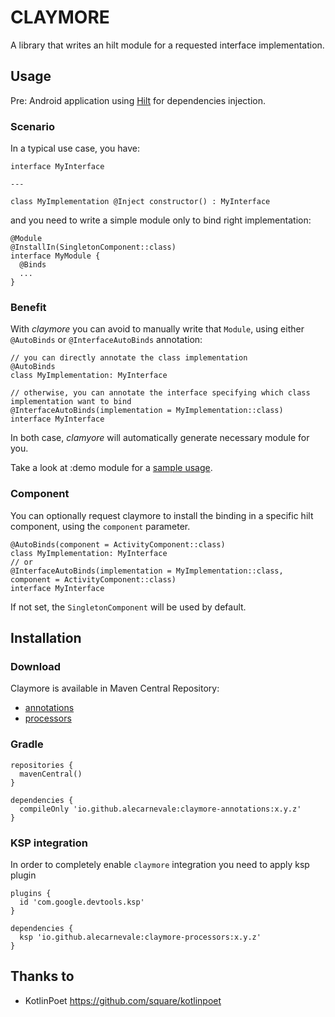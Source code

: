# CLAYMORE

A library that writes an hilt module for a requested interface implementation.

## Usage
Pre: Android application using [Hilt](https://dagger.dev/hilt/) for dependencies injection.

### Scenario
In a typical use case, you have:
```
interface MyInterface

---

class MyImplementation @Inject constructor() : MyInterface

```

and you need to write a simple module only to bind right implementation:
```
@Module
@InstallIn(SingletonComponent::class)
interface MyModule {
  @Binds
  ...
}
```

### Benefit
With _claymore_ you can avoid to manually write that `Module`, using either `@AutoBinds` or `@InterfaceAutoBinds` annotation:

```
// you can directly annotate the class implementation
@AutoBinds
class MyImplementation: MyInterface
```

```
// otherwise, you can annotate the interface specifying which class implementation want to bind
@InterfaceAutoBinds(implementation = MyImplementation::class)
interface MyInterface
```

In both case, _clamyore_ will automatically generate necessary module for you.

Take a look at :demo module for a [sample usage](https://github.com/alecarnevale/claymore/tree/master/demo).

### Component
You can optionally request claymore to install the binding in a specific hilt component, using the `component` parameter.
```
@AutoBinds(component = ActivityComponent::class)
class MyImplementation: MyInterface
// or
@InterfaceAutoBinds(implementation = MyImplementation::class, component = ActivityComponent::class)
interface MyInterface
```
If not set, the `SingletonComponent` will be used by default.

## Installation

### Download
Claymore is available in Maven Central Repository:
- [annotations](https://central.sonatype.com/artifact/io.github.alecarnevale/claymore-annotations/1.3.2)
- [processors](https://central.sonatype.com/artifact/io.github.alecarnevale/claymore-processors/1.3.2)

### Gradle
```
repositories {
  mavenCentral()
}

dependencies {
  compileOnly 'io.github.alecarnevale:claymore-annotations:x.y.z'
}
```

### KSP integration
In order to completely enable `claymore` integration you need to apply ksp plugin

```
plugins {
  id 'com.google.devtools.ksp'
}

dependencies {
  ksp 'io.github.alecarnevale:claymore-processors:x.y.z'
}
```

## Thanks to
- KotlinPoet https://github.com/square/kotlinpoet

